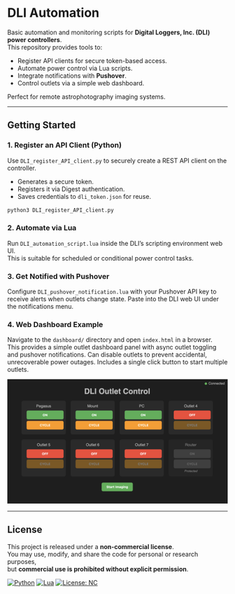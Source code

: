 # DLI Automation


Basic automation and monitoring scripts for **Digital Loggers, Inc. (DLI) power controllers**.  
This repository provides tools to:

- Register API clients for secure token-based access.
- Automate power control via Lua scripts.
- Integrate notifications with **Pushover**.
- Control outlets via a simple web dashboard.

Perfect for remote astrophotography imaging systems.

---

## Getting Started

### 1. Register an API Client (Python)

Use `DLI_register_API_client.py` to securely create a REST API client on the controller.

- Generates a secure token.  
- Registers it via Digest authentication.  
- Saves credentials to `dli_token.json` for reuse.  

```bash
python3 DLI_register_API_client.py
```

### 2. Automate via Lua

Run `DLI_automation_script.lua` inside the DLI’s scripting environment web UI.  
This is suitable for scheduled or conditional power control tasks.

### 3. Get Notified with Pushover

Configure `DLI_pushover_notification.lua` with your Pushover API key to receive alerts when outlets change state. 
Paste into the DLI web UI under the notifications menu.

### 4. Web Dashboard Example

Navigate to the `dashboard/` directory and open `index.html` in a browser.  
This provides a simple outlet dashboard panel with async outlet toggling and pushover notifications.
Can disable outlets to prevent accidental, unrecoverable power outages.
Includes a single click button to start multiple outlets.

![DLI Outlet Control](./DLI%20Outlet%20Control.png)

---

## License

This project is released under a **non-commercial license**.  
You may use, modify, and share the code for personal or research purposes,  
but **commercial use is prohibited without explicit permission**.


[![Python](https://img.shields.io/badge/Python-3.8+-blue.svg)](https://www.python.org/)
[![Lua](https://img.shields.io/badge/Lua-5.1+-green.svg)](https://www.lua.org/)
[![License: NC](https://img.shields.io/badge/License-Non--Commercial-red.svg)](./LICENSE)
